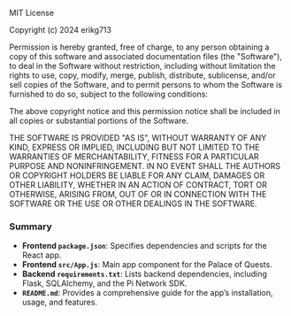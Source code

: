 MIT License

Copyright (c) 2024 erikg713

Permission is hereby granted, free of charge, to any person obtaining a copy
of this software and associated documentation files (the "Software"), to deal
in the Software without restriction, including without limitation the rights
to use, copy, modify, merge, publish, distribute, sublicense, and/or sell
copies of the Software, and to permit persons to whom the Software is
furnished to do so, subject to the following conditions:

The above copyright notice and this permission notice shall be included in all
copies or substantial portions of the Software.

THE SOFTWARE IS PROVIDED "AS IS", WITHOUT WARRANTY OF ANY KIND, EXPRESS OR
IMPLIED, INCLUDING BUT NOT LIMITED TO THE WARRANTIES OF MERCHANTABILITY,
FITNESS FOR A PARTICULAR PURPOSE AND NONINFRINGEMENT. IN NO EVENT SHALL THE
AUTHORS OR COPYRIGHT HOLDERS BE LIABLE FOR ANY CLAIM, DAMAGES OR OTHER
LIABILITY, WHETHER IN AN ACTION OF CONTRACT, TORT OR OTHERWISE, ARISING FROM,
OUT OF OR IN CONNECTION WITH THE SOFTWARE OR THE USE OR OTHER DEALINGS IN THE
SOFTWARE.

### Summary

- **Frontend `package.json`**: Specifies dependencies and scripts for the React app.
- **Frontend `src/App.js`**: Main app component for the Palace of Quests.
- **Backend `requirements.txt`**: Lists backend dependencies, including Flask, SQLAlchemy, and the Pi Network SDK.
- **`README.md`**: Provides a comprehensive guide for the app’s installation, usage, and features.
